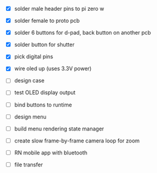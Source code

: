 - [x] solder male header pins to pi zero w
- [x] solder female to proto pcb
- [x] solder 6 buttons for d-pad, back button on another pcb
- [x] solder button for shutter
- [x] pick digital pins
- [x] wire oled up (uses 3.3V power)

- [ ] design case

- [ ] test OLED display output
- [ ] bind buttons to runtime
- [ ] design menu
- [ ] build menu rendering state manager
- [ ] create slow frame-by-frame camera loop for zoom

- [ ] RN mobile app with bluetooth
- [ ] file transfer